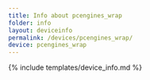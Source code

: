 ```yaml
---
title: Info about pcengines_wrap
folder: info
layout: deviceinfo
permalink: /devices/pcengines_wrap/
device: pcengines_wrap
---
```

{% include templates/device_info.md %}
